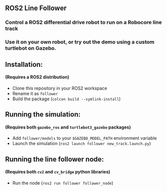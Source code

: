 ## ROS2 Line Follower

### Control a ROS2 differential drive robot to run on a Robocore line track

### Use it on your own robot, or try out the demo using a custom turtlebot on Gazebo.



## Installation:
#### (Requires a ROS2 distribution)

* Clone this repository in your ROS2 workspace
* Rename it as `follower`
* Build the package (`colcon build --symlink-install`)


## Running the simulation:
#### (Requires both `gazebo_ros` and `turtlebot3_gazebo` packages)

* Add `follower/models` to your `$GAZEBO_MODEL_PATH` environment variable
* Launch the simulation (`ros2 launch follower new_track.launch.py`)

## Running the line follower node: 
#### (Requires both `cv2` and `cv_bridge` python libraries)

* Run the node (`ros2 run follower follower_node`)
